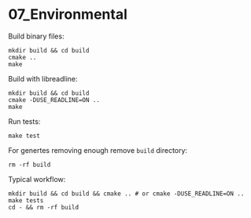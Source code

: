 # 07_Environmental

Build binary files:
```shell
mkdir build && cd build
cmake ..
make
```

Build with libreadline:
```
mkdir build && cd build
cmake -DUSE_READLINE=ON ..
make
```

Run tests:
```shell
make test
```

For genertes removing enough remove `build` directory:
```shell
rm -rf build
```

Typical workflow:
```
mkdir build && cd build && cmake .. # or cmake -DUSE_READLINE=ON ..
make tests
cd - && rm -rf build
```

